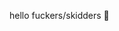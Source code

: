hello fuckers/skidders 👋

<!--
**Kavo Fixed** is a ✨ _special_ ✨ repository because its for fuckers and `a ficed kavo`

- 🔭 I’m currently working on Blood X
- 🌱 I’m currently learning C++ even tho its fucking garbage
- 👯 I’m looking for help, so contact me on discord. Dxrk | Troll4Life#8944
- 💬 Ask me about nothing, DON'T ASK ME ANYTHING fuckers.
- 📫 How to reach me: DISCORD. Dxrk | Troll4Life#8944
- 😄 Pronouns: FUCK PRONOUNS/NICK/GA
- ⚡ Fun fact: I'M A HUMAN, fuckers...
-->
